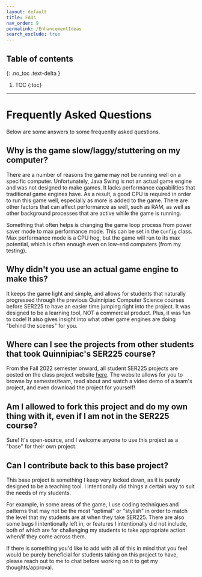```yaml
---
layout: default
title: FAQs
nav_order: 9
permalink: /EnhancementIdeas
search_exclude: true
---
```


## Table of contents
{: .no_toc .text-delta }

1. TOC
{:toc}

---

# Frequently Asked Questions

Below are some answers to some frequently asked questions.

## Why is the game slow/laggy/stuttering on my computer?

There are a number of reasons the game may not be running well on a specific computer.
Unfortunately, Java Swing is not an actual game engine and was not designed to make games.
It lacks performance capabilities that traditional game engines have.
As a result, a good CPU is required in order to run this game well, especially as more is added to the game.
There are other factors that can affect performance as well, such as RAM, as well as other background processes that are active while the game is running.

Something that often helps is changing the game loop process from power saver mode to max performance mode.
This can be set in the `Config` class.
Max performance mode is a CPU hog, but the game will run to its max potential, which is often enough even on low-end computers (from my testing).

## Why didn't you use an actual game engine to make this?

It keeps the game light and simple, and allows for students that naturally progressed through the previous Quinnipiac Computer Science courses before SER225 to have an easier time jumping right into the project.
It was designed to be a learning tool, NOT a commercial product.
Plus, it was fun to code!
It also gives insight into what other game engines are doing "behind the scenes" for you.

## Where can I see the projects from other students that took Quinnipiac's SER225 course?

From the Fall 2022 semester onward, all student SER225 projects are posted on the class project website [here](https://a-r-t.github.io/SER225-Project-Website/).
The website allows for you to browse by semester/team, read about and watch a video demo of a team's project, and even download the project for yourself!

## Am I allowed to fork this project and do my own thing with it, even if I am not in the SER225 course?

Sure! It's open-source, and I welcome anyone to use this project as a "base" for their own project.

## Can I contribute back to this base project?

This base project is something I keep very locked down, as it is purely designed to be a teaching tool.
I intentionally did things a certain way to suit the needs of my students. 

For example, in some areas of the game, I use coding techniques and patterns that may not be the most "optimal" or "stylish" in order to match the level that my students are at when they take SER225.
There are also some bugs I intentionally left in, or features I intentionally did not include, both of which are for challenging my students to take appropriate action when/if they come across them.

If there is something you'd like to add with all of this in mind that you feel would be purely beneficial for students taking on this project to have, please reach out to me to chat before working on it to get my thoughts/approval.
